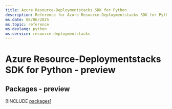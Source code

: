 ```yaml
---
title: Azure Resource-Deploymentstacks SDK for Python
description: Reference for Azure Resource-Deploymentstacks SDK for Python
ms.date: 08/06/2025
ms.topic: reference
ms.devlang: python
ms.service: resource-deploymentstacks
---
```

# Azure Resource-Deploymentstacks SDK for Python - preview
## Packages - preview
[!INCLUDE [packages](resource-deploymentstacks-index.md)]